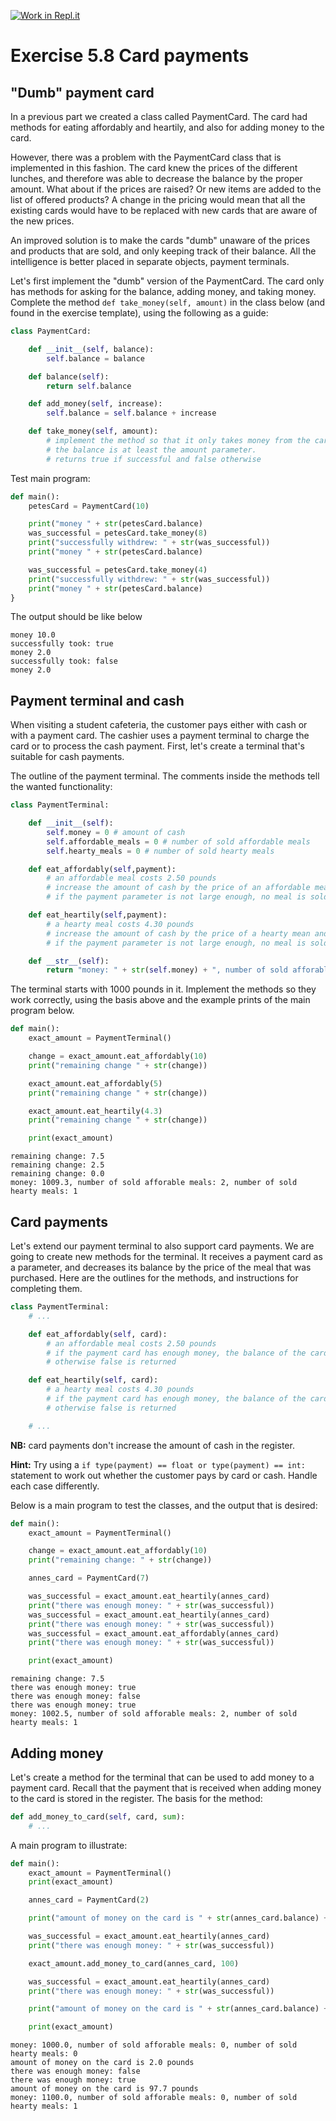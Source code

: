 [![Work in Repl.it](https://classroom.github.com/assets/work-in-replit-14baed9a392b3a25080506f3b7b6d57f295ec2978f6f33ec97e36a161684cbe9.svg)](https://classroom.github.com/online_ide?assignment_repo_id=3520330&assignment_repo_type=AssignmentRepo)
# Exercise 5.8 Card payments

## "Dumb" payment card

In a previous part we created a class called PaymentCard. The card had methods for eating affordably and heartily, and also for adding money to the card.

However, there was a problem with the PaymentCard class that is implemented in this fashion. The card knew the prices of the different lunches, and therefore was able to decrease the balance by the proper amount. What about if the prices are raised? Or new items are added to the list of offered products? A change in the pricing would mean that all the existing cards would have to be replaced with new cards that are aware of the new prices.

An improved solution is to make the cards "dumb" unaware of the prices and products that are sold, and only keeping track of their balance. All the intelligence is better placed in separate objects, payment terminals.

Let's first implement the "dumb" version of the PaymentCard. The card only has methods for asking for the balance, adding money, and taking money. Complete the method `def take_money(self, amount)` in the class below (and found in the exercise template), using the following as a guide:

```python
class PaymentCard:

    def __init__(self, balance):
        self.balance = balance

    def balance(self):
        return self.balance

    def add_money(self, increase):
        self.balance = self.balance + increase

    def take_money(self, amount):
        # implement the method so that it only takes money from the card if
        # the balance is at least the amount parameter.
        # returns true if successful and false otherwise
```

Test main program:

```python
def main():
    petesCard = PaymentCard(10)

    print("money " + str(petesCard.balance)
    was_successful = petesCard.take_money(8)
    print("successfully withdrew: " + str(was_successful))
    print("money " + str(petesCard.balance)

    was_successful = petesCard.take_money(4)
    print("successfully withdrew: " + str(was_successful))
    print("money " + str(petesCard.balance)
}
```

The output should be like below

```plaintext
money 10.0
successfully took: true
money 2.0
successfully took: false
money 2.0
```

## Payment terminal and cash

When visiting a student cafeteria, the customer pays either with cash or with a payment card. The cashier uses a payment terminal to charge the card or to process the cash payment. First, let's create a terminal that's suitable for cash payments.

The outline of the payment terminal. The comments inside the methods tell the wanted functionality:

```python
class PaymentTerminal:

    def __init__(self):
        self.money = 0 # amount of cash
        self.affordable_meals = 0 # number of sold affordable meals
        self.hearty_meals = 0 # number of sold hearty meals

    def eat_affordably(self,payment):
        # an affordable meal costs 2.50 pounds
        # increase the amount of cash by the price of an affordable mean and return the change
        # if the payment parameter is not large enough, no meal is sold and the method should return the whole payment

    def eat_heartily(self,payment):
        # a hearty meal costs 4.30 pounds
        # increase the amount of cash by the price of a hearty mean and return the change
        # if the payment parameter is not large enough, no meal is sold and the method should return the whole payment

    def __str__(self):
        return "money: " + str(self.money) + ", number of sold afforable meals: " + str(self.affordable_meals) + ", number of sold hearty meals: " + str(self.hearty_meals)
```

The terminal starts with 1000 pounds in it. Implement the methods so they work correctly, using the basis above and the example prints of the main program below.

```python
def main():
    exact_amount = PaymentTerminal()

    change = exact_amount.eat_affordably(10)
    print("remaining change " + str(change))

    exact_amount.eat_affordably(5)
    print("remaining change " + str(change))

    exact_amount.eat_heartily(4.3)
    print("remaining change " + str(change))

    print(exact_amount)
```

```plaintext
remaining change: 7.5
remaining change: 2.5
remaining change: 0.0
money: 1009.3, number of sold afforable meals: 2, number of sold hearty meals: 1
```

## Card payments

Let's extend our payment terminal to also support card payments. We are going to create new methods for the terminal. It receives a payment card as a parameter, and decreases its balance by the price of the meal that was purchased. Here are the outlines for the methods, and instructions for completing them.

```python
class PaymentTerminal:
    # ...

    def eat_affordably(self, card):
        # an affordable meal costs 2.50 pounds
        # if the payment card has enough money, the balance of the card is decreased by the price, and the method returns true
        # otherwise false is returned

    def eat_heartily(self, card):
        # a hearty meal costs 4.30 pounds
        # if the payment card has enough money, the balance of the card is decreased by the price, and the method returns true
        # otherwise false is returned

    # ...
```

**NB:** card payments don't increase the amount of cash in the register.

**Hint:** Try using a `if type(payment) == float or type(payment) == int:` statement to work out whether the customer pays by card or cash. Handle each case differently.

Below is a main program to test the classes, and the output that is desired:

```python
def main():
    exact_amount = PaymentTerminal()

    change = exact_amount.eat_affordably(10)
    print("remaining change: " + str(change))

    annes_card = PaymentCard(7)

    was_successful = exact_amount.eat_heartily(annes_card)
    print("there was enough money: " + str(was_successful))
    was_successful = exact_amount.eat_heartily(annes_card)
    print("there was enough money: " + str(was_successful))
    was_successful = exact_amount.eat_affordably(annes_card)
    print("there was enough money: " + str(was_successful))

    print(exact_amount)
```

```plaintext
remaining change: 7.5
there was enough money: true
there was enough money: false
there was enough money: true
money: 1002.5, number of sold afforable meals: 2, number of sold hearty meals: 1
```

## Adding money

Let's create a method for the terminal that can be used to add money to a payment card. Recall that the payment that is received when adding money to the card is stored in the register. The basis for the method:

```python
def add_money_to_card(self, card, sum):
    # ...
```

A main program to illustrate:

```python
def main():
    exact_amount = PaymentTerminal()
    print(exact_amount)

    annes_card = PaymentCard(2)

    print("amount of money on the card is " + str(annes_card.balance) + " pounds")

    was_successful = exact_amount.eat_heartily(annes_card)
    print("there was enough money: " + str(was_successful))

    exact_amount.add_money_to_card(annes_card, 100)

    was_successful = exact_amount.eat_heartily(annes_card)
    print("there was enough money: " + str(was_successful))

    print("amount of money on the card is " + str(annes_card.balance) + " pounds")

    print(exact_amount)
```

```plaintext
money: 1000.0, number of sold afforable meals: 0, number of sold hearty meals: 0
amount of money on the card is 2.0 pounds
there was enough money: false
there was enough money: true
amount of money on the card is 97.7 pounds
money: 1100.0, number of sold afforable meals: 0, number of sold hearty meals: 1
```
